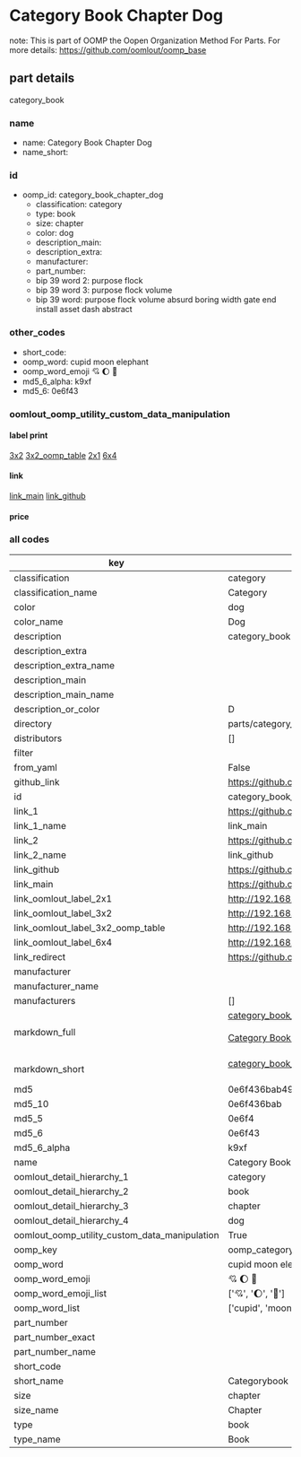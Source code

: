 # Category Book Chapter Dog  

note: This is part of OOMP the Oopen Organization Method For Parts. For more details: https://github.com/oomlout/oomp_base

##  part details
  



category_book



### name
* name: Category Book Chapter Dog
* name_short: 
### id
* oomp_id: category_book_chapter_dog
  * classification: category
  * type: book
  * size: chapter
  * color: dog
  * description_main: 
  * description_extra: 
  * manufacturer: 
  * part_number: 
  * bip 39 word 2: purpose flock
  * bip 39 word 3: purpose flock volume
  * bip 39 word: purpose flock volume absurd boring width gate end install asset dash abstract

### other_codes
* short_code: 
* oomp_word: cupid moon elephant
* oomp_word_emoji :cupid: :moon: :elephant:
* md5_6_alpha: k9xf
* md5_6: 0e6f43






### oomlout_oomp_utility_custom_data_manipulation
#### label print
[3x2](http://192.168.1.245:1112/?label=oomp%20k9xf)
[3x2_oomp_table](http://192.168.1.108:1112/?label=oomp%20k9xf)
[2x1](http://192.168.1.242:1112/?label=oomp%20k9xf)
[6x4](http://192.168.1.55:1112/?label=oomp%20k9xf)    

#### link

[link_main](https://github.com/oomlout/oomlout_oomp_version_1_messy/tree/main/parts/category_book_chapter_dog) [link_github](https://github.com/oomlout/oomlout_oomp_version_1_messy/tree/main/parts/category_book_chapter_dog)                             

#### price







### all codes 
| key | value |  
| --- | --- |  
| classification | category |  
| classification_name | Category |  
| color | dog |  
| color_name | Dog |  
| description | category_book |  
| description_extra |  |  
| description_extra_name |  |  
| description_main |  |  
| description_main_name |  |  
| description_or_color | D  |  
| directory | parts/category_book_chapter_dog |  
| distributors | [] |  
| filter |  |  
| from_yaml | False |  
| github_link | https://github.com/oomlout/oomlout_oomp_part_src/tree/main/parts/category_book_chapter_dog |  
| id | category_book_chapter_dog |  
| link_1 | https://github.com/oomlout/oomlout_oomp_version_1_messy/tree/main/parts/category_book_chapter_dog |  
| link_1_name | link_main |  
| link_2 | https://github.com/oomlout/oomlout_oomp_version_1_messy/tree/main/parts/category_book_chapter_dog |  
| link_2_name | link_github |  
| link_github | https://github.com/oomlout/oomlout_oomp_version_1_messy/tree/main/parts/category_book_chapter_dog |  
| link_main | https://github.com/oomlout/oomlout_oomp_version_1_messy/tree/main/parts/category_book_chapter_dog |  
| link_oomlout_label_2x1 | http://192.168.1.242:1112/?label=oomp%20k9xf |  
| link_oomlout_label_3x2 | http://192.168.1.245:1112/?label=oomp%20k9xf |  
| link_oomlout_label_3x2_oomp_table | http://192.168.1.108:1112/?label=oomp%20k9xf |  
| link_oomlout_label_6x4 | http://192.168.1.55:1112/?label=oomp%20k9xf |  
| link_redirect | https://github.com/oomlout/oomlout_oomp_version_1_messy/tree/main/parts/category_book_chapter_dog |  
| manufacturer |  |  
| manufacturer_name |  |  
| manufacturers | [] |  
| markdown_full | [category_book_chapter_dog](none)<br>[](none)<br>[Category Book Chapter Dog](none)<br><br> |  
| markdown_short | [category_book_chapter_dog](none)<br><br> |  
| md5 | 0e6f436bab498c0beb0cf011eb965573 |  
| md5_10 | 0e6f436bab |  
| md5_5 | 0e6f4 |  
| md5_6 | 0e6f43 |  
| md5_6_alpha | k9xf |  
| name | Category Book Chapter Dog |  
| oomlout_detail_hierarchy_1 | category |  
| oomlout_detail_hierarchy_2 | book |  
| oomlout_detail_hierarchy_3 | chapter |  
| oomlout_detail_hierarchy_4 | dog |  
| oomlout_oomp_utility_custom_data_manipulation | True |  
| oomp_key | oomp_category_book_chapter_dog |  
| oomp_word | cupid moon elephant |  
| oomp_word_emoji | :cupid: :moon: :elephant: |  
| oomp_word_emoji_list | [':cupid:', ':moon:', ':elephant:'] |  
| oomp_word_list | ['cupid', 'moon', 'elephant'] |  
| part_number |  |  
| part_number_exact |  |  
| part_number_name |  |  
| short_code |  |  
| short_name | Categorybook |  
| size | chapter |  
| size_name | Chapter |  
| type | book |  
| type_name | Book |  
